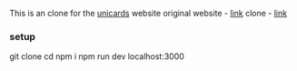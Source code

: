 This is an clone for the [unicards]() website
original website - [link](https://www.uni.cards/)
clone - [link](https://unicards-clone.vercel.app/)

### setup 
git clone 
cd 
npm i
npm run dev
localhost:3000
